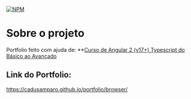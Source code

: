 [![NPM](https://img.shields.io/npm/l/react)](https://github.com/cadusamparo/portfolio/blob/main/LICENSE)

# Sobre o projeto

Portfolio feito com ajuda de:  **[Curso de Angular 2 (v17+) Typescript do Básico ao Avançado](https://www.udemy.com/course/curso-de-angular/)

## Link do Portfolio:

https://cadusamparo.github.io/portfolio/browser/
